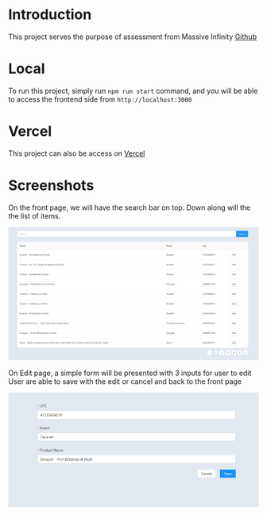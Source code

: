 # Introduction

This project serves the purpose of assessment from Massive Infinity
[Github](https://github.com/massiveinfinity/fullstack-assessment)

# Local

To run this project, simply run `npm run start` command, and you will be able to access the frontend side from `http://localhost:3000`

# Vercel

This project can also be access on [Vercel](https://massiveinfinity-assessment.vercel.app/)

# Screenshots

On the front page, we will have the search bar on top.
Down along will the the list of items.

![Front page](public/readme/front-page.png "Front page")

On Edit page, a simple form will be presented with 3 inputs for user to edit
User are able to save with the edit or cancel and back to the front page

![Edit page](public/readme/edit-page.png "Edit page")